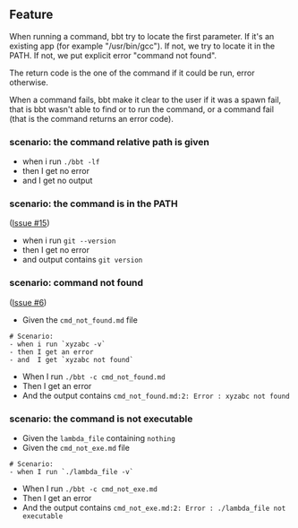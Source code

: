 ## Feature

When running a command, bbt try to locate the first parameter. 
If it's an existing app (for example "/usr/bin/gcc").
If not, we try to locate it in the PATH. 
If not, we put explicit error "command not found".

The return code is the one of the command if it could be run, error otherwise.

When a command fails, bbt make it clear to the user if it was a spawn fail, that is bbt wasn't able to find or to run the command, or a command fail (that is the command returns an error code).

### scenario: the command relative path is given
- when i run `./bbt -lf`
- then I get no error
- and  I get no output

### scenario: the command is in the PATH
([Issue #15](https://github.com/LionelDraghi/bbt/issues/15))

- when i run `git --version`
- then I get no error
- and  output contains `git version`

### scenario: command not found
([Issue #6](https://github.com/LionelDraghi/bbt/issues/6))

- Given the `cmd_not_found.md` file 
~~~ 
# Scenario:
- when i run `xyzabc -v`
- then I get an error
- and  I get `xyzabc not found`
~~~ 
- When I run `./bbt -c cmd_not_found.md`
- Then I get an error
- And  the output contains `cmd_not_found.md:2: Error : xyzabc not found`

### scenario: the command is not executable
- Given the `lambda_file` containing `nothing`
- Given the `cmd_not_exe.md` file 
~~~ 
# Scenario:
- when I run `./lambda_file -v`
~~~ 
- When I run `./bbt -c cmd_not_exe.md`
- Then I get an error
- And  the output contains `cmd_not_exe.md:2: Error : ./lambda_file not executable`
